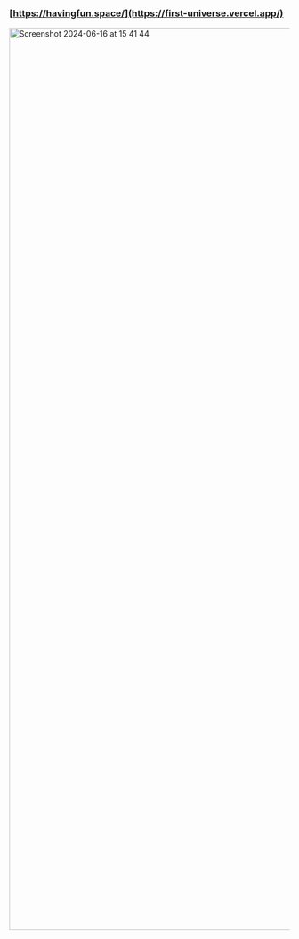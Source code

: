 ### [https://havingfun.space/](https://first-universe.vercel.app/)
<img width="1619" alt="Screenshot 2024-06-16 at 15 41 44" src="https://github.com/yeji0205/having_fun/assets/40808293/665f9c9c-a271-4e58-876c-eff47718d117">
